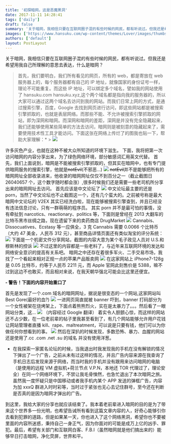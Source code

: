```yaml
---
title: '初探暗网，这是恶魔黑洞'
date: 2017-11-11 14:28:41
tags: ['daily']
draft: false
summary: '关于暗网，我相信只要在互联网圈子混的有些时候的网民，都有听说过。但我还是希望用我自己所理解的意思去表达，什么是暗网？...'
images: ['https://www.hansuku.com/wp-content/themes/Lover/images/thumbs/2.jpg']
authors: ['default']
layout: PostLayout
---
```


关于暗网，我相信只要在互联网圈子混的有些时候的网民，都有听说过。但我还是希望用我自己所理解的意思去表达，什么是暗网？

> 首先，我们要明白，我们所有看见的网页，所有的 web，都是寄放在 web 服务器上的，每个服务器都有自己的 IP 地址，就像国家的身份证号一样，理论不可能重复。而这些 IP 地址，可以绑定多个域名，譬如我的网站使用了 hansuku.com hansuku.xyz,这个两个域名都是指向我的服务器的，所以大家可以通过这两个域名去访问到我的网站。而我们日常上网的方式，是通过搜索引擎，百度，Google 去找到网页进行访问，即这些网站都是被搜索引擎抓取的，也就是表层网络。而那些不能、不允许被搜索引擎抓取的网站，即为深网和暗网。而深网和暗网的差距，深网是并没有完全隐藏起来，我们还能够使用某些简单的方法去访问，暗网则是被刻意的隐藏起来了，需要使用技术性工具才能访问。下面这张在网络上传烂了的图我也贴一下，帮助大家理解：\* > ![](https://www.hansuku.com/wp-content/uploads/2017/11/9d809bc4fd40a6c33a38bb3c683ffe80.png)

许多灰色产业，也就在这种不被大众所知道的环境下滋生。
下面，我将把第一次访问暗网的内容分享出来，为了绿色网络环境，部分敏感词汇用英文代替。
首先，我们上面说到，暗网是不能被搜索引擎抓取的，但其实在暗网中，也有专门提供暗网服务的搜索引擎，他就是~~notEvil~~(不邪恶...)
![](https://www.hansuku.com/wp-content/uploads/2017/11/a2ac7a0944a191aa346a7fd98a5c4bfb.png)
~~notEvil~~并不是能够把所有的暗网网址全部收录进来，他收录的暗网网址仅仅不到百分之一（截止截图日 26040657 个，这个数字随时都会涨）,很多时候我们还是需要一些老司机所分享出来的暗网网址去访问。
首先应该是中文论坛了
![](https://www.hansuku.com/wp-content/uploads/2017/11/8e7392abbcc694ef035de1ae65997ab8.png)
中文论坛最主要的还是 porn，当然了中文论坛也不止截图这一个，还有几个蛮大的。之前被号称是最大暗网中文论坛的 V2EX 其实已经洗白啦，现在能够被搜索引擎查到，并且已经没有违法信息讨论，只有一群萌萌的程序员。
其实 porn 并不是最可怕的事情，没有牵扯到 narcotics、reactionary、politics 等，下面则是曾经在 2013 大翻车的比特币黑市丝绸之路，现在遗留下来的卖药商店 DrugMarket
![](https://www.hansuku.com/wp-content/uploads/2017/11/c92788c78da8f0894ffa524e91f8f777.png)
Cannabis、Dissocuatives、Ecstasy 等一应俱全，3 克 Cannabis 需要 0.0066 个比特币（大约 47 美金，人民币 312 元），甚至商品详情页面还有类似淘宝的评分系统：
![](https://www.hansuku.com/wp-content/uploads/2017/11/a7b8fd685a2974bf46660e6b1b4a177c.png)
下面是一个机密文件分享网站，截图的内容大意为某个毛子政见人员对 U.S.和穆斯林的控诉
![](https://www.hansuku.com/wp-content/uploads/2017/11/67dfe1c28dedc4c978cd698191812329.png)
不过这里的内容都是一些老料了，与近年来互联网环境的发达和网络安全意识的提高有关系吧。
暗网之中还存在着很多军火、二手交易市场，我找了一个看起来相对正规一点的苹果产品贩卖网
![](https://www.hansuku.com/wp-content/uploads/2017/11/80ae9098d4f12c2dca3f1320b82a8dbd.png)
在这家网站上 iPhone7-128g 是 0.05 比特币，约等于人民币 2211 元，而 Apple 官网此刻售价是 5388，嘛不过到这边不也敢买，而且相对来说，在我天朝华强北可能会比这里还便宜。

**- 警告！下面的内容开始重口了**

首先是发现了一个.com 域名的暗网网址，据说是很变态的一个网站,这家网站叫 Best Gore(最好的血?)
![](https://www.hansuku.com/wp-content/uploads/2017/11/467e171edcdc18884d1fa4e0f66edbde.png)
一进网页简直就被 banner 吓到，banner 打码部分为一个女性被架在烧烤架上，下面点着熊熊烈火，实在是太暴力了。。。然后看了一眼网站分类，这...
![](https://www.hansuku.com/wp-content/uploads/2017/11/e28dff376bf6b8ad0cd8c9904c8dca81.png)
（内容经过 Google 翻译）
着实令人胆颤心惊，而这样的网站还不占少数，在一位老前辈的帖子里我甚至看到了，有几个网站能够允许用户花钱让网站管理者直播 kill、rape、maltreatment，可以说是只要有钱，他们可以为你做任何你想看到的事。
![](https://www.hansuku.com/wp-content/uploads/2017/11/a5d5ecdbc9a26454b1769354e5e77303.png)
然后在深扒的时候发现，多数恐怖、暴力、血腥的网站还是使用了.cc .com .net .su 的域名 并没有使用洋葱。

- 在我探索一家匿名论坛的时候，当我退出时我发现我的手机在没有解锁的情况下弹出了一个广告，之前从未有过这样的情况，并且广告内容来源在我查询了手机日志后发现来源于网络，而当时我的手机并没有跟用来访问暗网的电脑（是使用的远程 VM 虚拟机+荷兰节点 V.P.N，本地还 TOR 代理过了，理论安全）在同一个网络环境下，不禁让我毛骨悚然，也急忙退出了本次暗网之旅。虽然我一度怀疑只是中国移动或者我手机内某个 APP 发送的弹框广告，内容为加 xxxQ 群进入时时彩等，当时过于紧张也无心去记住群号，至今还在判断是否真的是因为暗网才弹出的广告。

到这里，我给大家的分享也就应该结束了。我本着老前辈进入暗网的目的是为了带来这个世界多一份光明，也希望告诫所有看到这篇文章内容的人，好奇心能够引你去看到犯罪的道路，但是如果某一天，你也进入了这个网络黑洞，希望你也不要被里面的内容所迷惑，秉持自己一身正气，因为你面对的可能是成万上亿的凶手、罪犯。最后，希望有关部门和互联网白客、F.B.I（虽然暗网就是他们搞出来的）能够早日打击暗网，净化荧屏，世界和平。
